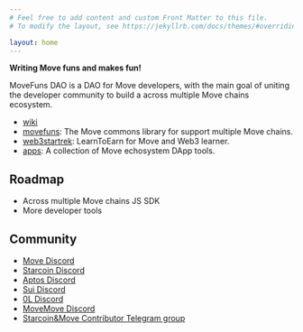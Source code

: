 ```yaml
---
# Feel free to add content and custom Front Matter to this file.
# To modify the layout, see https://jekyllrb.com/docs/themes/#overriding-theme-defaults

layout: home
---
```


**Writing Move funs and makes fun!**

MoveFuns DAO is a DAO for Move developers, with the main goal of uniting the developer community to build a across multiple Move chains ecosystem.

* [wiki](https://movefuns.atlassian.net/wiki/spaces/MOVEFUNS/overview)
* [movefuns](https://github.com/movefuns/movefuns): The Move commons library for support multiple Move chains.
* [web3startrek](https://github.com/movefuns/web3startrek): LearnToEarn for Move and Web3 learner.
* [apps](https://github.com/movefuns/apps): A collection of Move echosystem DApp tools.

## Roadmap

* Across multiple Move chains JS SDK
* More developer tools


## Community

- [Move Discord](https://discord.gg/f4JSrK8T2t)
- [Starcoin Discord](https://discord.gg/starcoin)
- [Aptos Discord](https://discord.gg/aptoslabs)
- [Sui Discord](https://discord.gg/Sui)
- [0L Discord](https://discord.gg/0lnetwork)
- [MoveMove Discord](https://discord.gg/nu24PcqCGW)
- [Starcoin&Move Contributor Telegram group](https://t.me/starcoin_contributor)